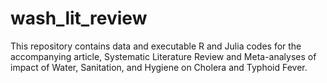 # wash_lit_review
This repository contains data and executable R and Julia codes for the accompanying article, Systematic Literature Review and Meta-analyses of impact of Water, Sanitation, and Hygiene on Cholera and Typhoid Fever.
